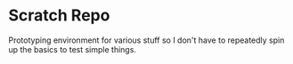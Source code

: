 # Scratch Repo

Prototyping environment for various stuff so I don't have to repeatedly spin up the basics to test simple things.
